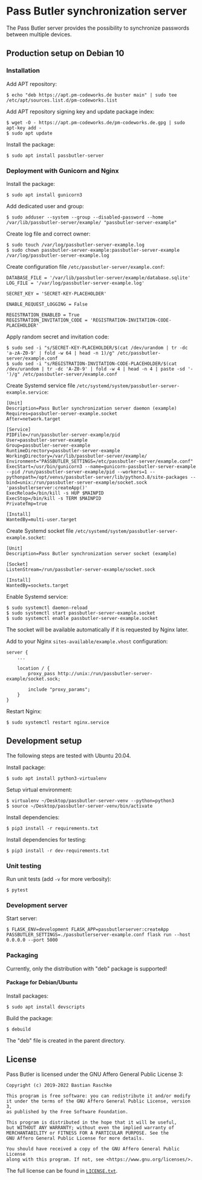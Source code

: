 # Pass Butler synchronization server

The Pass Butler server provides the possibility to synchronize passwords between multiple devices.

## Production setup on Debian 10

### Installation

Add APT repository:

    $ echo "deb https://apt.pm-codeworks.de buster main" | sudo tee /etc/apt/sources.list.d/pm-codeworks.list

Add APT repository signing key and update package index:

    $ wget -O - https://apt.pm-codeworks.de/pm-codeworks.de.gpg | sudo apt-key add -
    $ sudo apt update

Install the package:

    $ sudo apt install passbutler-server

### Deployment with Gunicorn and Nginx

Install the package:

    $ sudo apt install gunicorn3

Add dedicated user and group:

    $ sudo adduser --system --group --disabled-password --home /var/lib/passbutler-server/example/ "passbutler-server-example"

Create log file and correct owner:

    $ sudo touch /var/log/passbutler-server-example.log
    $ sudo chown passbutler-server-example:passbutler-server-example /var/log/passbutler-server-example.log

Create configuration file `/etc/passbutler-server/example.conf`:

    DATABASE_FILE = '/var/lib/passbutler-server/example/database.sqlite'
    LOG_FILE = '/var/log/passbutler-server-example.log'

    SECRET_KEY = 'SECRET-KEY-PLACEHOLDER'

    ENABLE_REQUEST_LOGGING = False

    REGISTRATION_ENABLED = True
    REGISTRATION_INVITATION_CODE = 'REGISTRATION-INVITATION-CODE-PLACEHOLDER'

Apply random secret and invitation code:

    $ sudo sed -i "s/SECRET-KEY-PLACEHOLDER/$(cat /dev/urandom | tr -dc 'a-zA-Z0-9' | fold -w 64 | head -n 1)/g" /etc/passbutler-server/example.conf
    $ sudo sed -i "s/REGISTRATION-INVITATION-CODE-PLACEHOLDER/$(cat /dev/urandom | tr -dc 'A-Z0-9' | fold -w 4 | head -n 4 | paste -sd '-')/g" /etc/passbutler-server/example.conf

Create Systemd service file `/etc/systemd/system/passbutler-server-example.service`:

    [Unit]
    Description=Pass Butler synchronization server daemon (example)
    Requires=passbutler-server-example.socket
    After=network.target

    [Service]
    PIDFile=/run/passbutler-server-example/pid
    User=passbutler-server-example
    Group=passbutler-server-example
    RuntimeDirectory=passbutler-server-example
    WorkingDirectory=/var/lib/passbutler-server/example/
    Environment="PASSBUTLER_SETTINGS=/etc/passbutler-server/example.conf"
    ExecStart=/usr/bin/gunicorn3 --name=gunicorn-passbutler-server-example --pid /run/passbutler-server-example/pid --workers=1 --pythonpath=/opt/venvs/passbutler-server/lib/python3.8/site-packages --bind=unix:/run/passbutler-server-example/socket.sock 'passbutlerserver:createApp()'
    ExecReload=/bin/kill -s HUP $MAINPID
    ExecStop=/bin/kill -s TERM $MAINPID
    PrivateTmp=true

    [Install]
    WantedBy=multi-user.target

Create Systemd socket file `/etc/systemd/system/passbutler-server-example.socket`:

    [Unit]
    Description=Pass Butler synchronization server socket (example)

    [Socket]
    ListenStream=/run/passbutler-server-example/socket.sock

    [Install]
    WantedBy=sockets.target

Enable Systemd service:

    $ sudo systemctl daemon-reload
    $ sudo systemctl start passbutler-server-example.socket
    $ sudo systemctl enable passbutler-server-example.socket

The socket will be available automatically if it is requested by Nginx later.

Add to your Nginx `sites-available/example.vhost` configuration:

    server {
        ...

        location / {
            proxy_pass http://unix:/run/passbutler-server-example/socket.sock;

            include "proxy_params";
        }
    }

Restart Nginx:

    $ sudo systemctl restart nginx.service

## Development setup

The following steps are tested with Ubuntu 20.04.

Install package:

    $ sudo apt install python3-virtualenv

Setup virtual environment:

    $ virtualenv ~/Desktop/passbutler-server-venv --python=python3
    $ source ~/Desktop/passbutler-server-venv/bin/activate

Install dependencies:

    $ pip3 install -r requirements.txt

Install dependencies for testing:

    $ pip3 install -r dev-requirements.txt

### Unit testing

Run unit tests (add `-v` for more verbosity):

    $ pytest

### Development server

Start server:

    $ FLASK_ENV=development FLASK_APP=passbutlerserver:createApp PASSBUTLER_SETTINGS=./passbutlerserver-example.conf flask run --host 0.0.0.0 --port 5000

### Packaging

Currently, only the distribution with "deb" package is supported!

#### Package for Debian/Ubuntu

Install packages:

    $ sudo apt install devscripts

Build the package:

    $ debuild

The "deb" file is created in the parent directory.

## License

Pass Butler is licensed under the GNU Affero General Public License 3:

    Copyright (c) 2019-2022 Bastian Raschke

    This program is free software: you can redistribute it and/or modify
    it under the terms of the GNU Affero General Public License, version 3,
    as published by the Free Software Foundation.

    This program is distributed in the hope that it will be useful,
    but WITHOUT ANY WARRANTY; without even the implied warranty of
    MERCHANTABILITY or FITNESS FOR A PARTICULAR PURPOSE. See the
    GNU Affero General Public License for more details.

    You should have received a copy of the GNU Affero General Public License
    along with this program. If not, see <https://www.gnu.org/licenses/>.

The full license can be found in [`LICENSE.txt`](LICENSE.txt).
